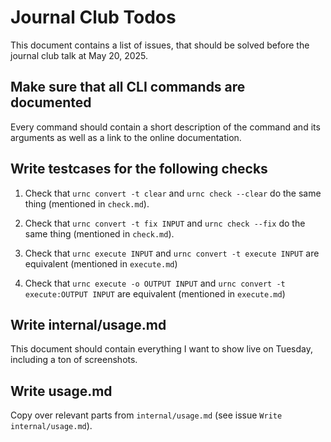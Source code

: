 # Journal Club Todos

This document contains a list of issues, that should be solved before the journal club talk at May 20, 2025.

## Make sure that all CLI commands are documented

Every command should contain a short description of the command and its arguments as well as a link to the online documentation.

## Write testcases for the following checks

1. Check that `urnc convert -t clear` and `urnc check --clear` do the same thing (mentioned in `check.md`).

2. Check that `urnc convert -t fix INPUT` and `urnc check --fix` do the same thing (mentioned in `check.md`).

3. Check that `urnc execute INPUT` and `urnc convert -t execute INPUT` are equivalent (mentioned in `execute.md`)

4. Check that `urnc execute -o OUTPUT INPUT` and `urnc convert -t execute:OUTPUT INPUT` are equivalent (mentioned in `execute.md`)

## Write internal/usage.md

This document should contain everything I want to show live on Tuesday, including a ton of screenshots.

## Write usage.md

Copy over relevant parts from `internal/usage.md` (see issue `Write internal/usage.md`).